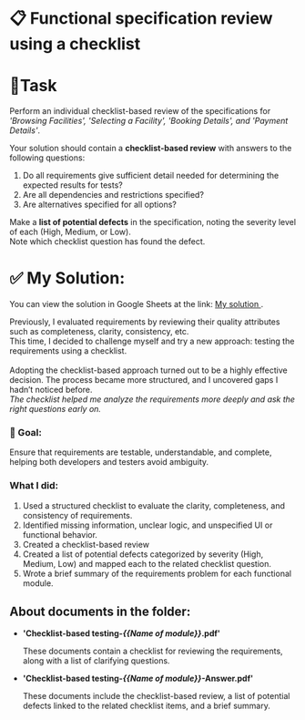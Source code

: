 <div>
  <h1> 📋 Functional specification review using a checklist</h1>
  
  <h1>🔎Task</h1>
  <p>Perform an individual checklist-based review of the specifications for <i>'Browsing Facilities', 'Selecting a Facility', 'Booking Details', and 'Payment Details'</i>.</p>
  <p>Your solution should contain a <b>checklist-based review</b> with answers to the following questions: </p>
  
  <ol>
    <li>Do all requirements give sufficient detail needed for determining the expected results for tests?</li>
    <li>Are all dependencies and restrictions specified?</li>
    <li>Are alternatives specified for all options?</li> 
  </ol>
  
  <p> Make a <b>list of potential defects</b> in the specification, noting the severity level of each (High, Medium, or Low).<br>
      Note which checklist question has found the defect.</p>

<h1>✅ My Solution:</h1>
  <p> You can view the solution in Google Sheets at the link: <a href="https://docs.google.com/spreadsheets/d/1zvXy7c53vkJGOK1HFFpyrAqLX2gu-PKmlX2zIAMi29A/edit?usp=sharing" target="_blank"> My solution </a>.</p>

  <p> Previously, I evaluated requirements by reviewing their quality attributes such as completeness, clarity, consistency, etc.<br>
      This time, I decided to challenge myself and try a new approach: testing the requirements using a checklist.<br><br>
      Adopting the checklist-based approach turned out to be a highly effective decision. The process became more structured, and I uncovered gaps I hadn’t noticed before.<br>
      <i>The checklist helped me analyze the requirements more deeply and ask the right questions early on.</i></p>
  <h3>🧩 Goal:</h3>
  <p>Ensure that requirements are testable, understandable, and complete, helping both developers and testers avoid ambiguity.</p>
  
  <h3>What I did:</h3>
  <ol>
      <li> Used a structured checklist to evaluate the clarity, completeness, and consistency of requirements.</li>
      <li> Identified missing information, unclear logic, and unspecified UI or functional behavior. </li>
      <li> Created a checklist-based review</li>
      <li> Created a list of potential defects categorized by severity (High, Medium, Low) and mapped each to the related checklist question.</li>
      <li> Wrote a brief summary of the requirements problem for each functional module.</li>
  </ol> 
  <h2> About documents in the folder:</h2>
  <ul> 
    <li><b>'Checklist-based testing-<i>{{Name of module}}</i>.pdf'</b></li>
    <p> These documents contain a checklist for reviewing the requirements, along with a list of clarifying questions.</p>
  </ul>
  <ul> 
    <li><b>'Checklist-based testing-<i>{{Name of module}}</i>-Answer.pdf'</b></li> 
    <p> These documents include the checklist-based review, a list of potential defects linked to the related checklist items, and a brief summary.</p>
  </ul>

</div>
